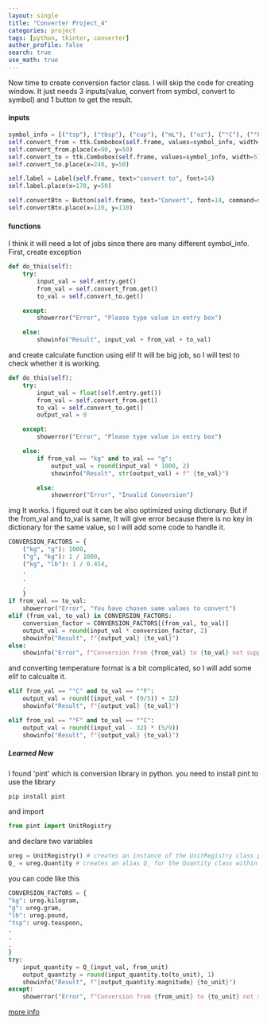```yaml
---
layout: single
title: "Converter Project_4"
categories: project
tags: [python, tkinter, converter]
author_profile: false
search: true
use_math: true
---
```


Now time to create conversion factor class. I will skip the code for creating window.
It just needs 3 inputs(value, convert from symbol, convert to symbol) and 1 button to get the result.

#### inputs

```python
symbol_info = [("tsp"), ("tbsp"), ("cup"), ("mL"), ("oz"), ("°C"), ("°F") ... ]
self.convert_from = ttk.Combobox(self.frame, values=symbol_info, width=5)
self.convert_from.place(x=90, y=50)
self.convert_to = ttk.Combobox(self.frame, values=symbol_info, width=5)
self.convert_to.place(x=240, y=50)

self.label = Label(self.frame, text="convert to", font=14)
self.label.place(x=170, y=50)

self.convertBtn = Button(self.frame, text="Convert", font=14, command=self.do_this)
self.convertBtn.place(x=120, y=110)
```

#### functions

I think it will need a lot of jobs since there are many different symbol_info.
First, create exception

```python
def do_this(self):
    try:
        input_val = self.entry.get()
        from_val = self.convert_from.get()
        to_val = self.convert_to.get()

    except:
        showerror("Error", "Please type value in entry box")

    else:
        showinfo("Result", input_val + from_val + to_val)
```

and create calculate function using elif
It will be big job, so I will test to check whether it is working.

```python
def do_this(self):
    try:
        input_val = float(self.entry.get())
        from_val = self.convert_from.get()
        to_val = self.convert_to.get()
        output_val = 0

    except:
        showerror("Error", "Please type value in entry box")

    else:
        if from_val == "kg" and to_val == "g":
            output_val = round(input_val * 1000, 2)
            showinfo("Result", str(output_val) + f" {to_val}")

        else:
            showerror("Error", "Invalid Conversion")
```

img
It works.
I figured out it can be also optimized using dictionary. But if the from_val and to_val is same, It will give error because there is no key in dictionary for the same value, so I will add some code to handle it.

```python
CONVERSION_FACTORS = {
    ("kg", "g"): 1000,
    ("g", "kg"): 1 / 1000,
    ("kg", "lb"): 1 / 0.454,
    .
    .
    .
    }
if from_val == to_val:
    showerror("Error", "You have chosen same values to convert")
elif (from_val, to_val) in CONVERSION_FACTORS:
    conversion_factor = CONVERSION_FACTORS[(from_val, to_val)]
    output_val = round(input_val * conversion_factor, 2)
    showinfo("Result", f"{output_val} {to_val}")
else:
    showinfo("Error", f"Conversion from {from_val} to {to_val} not supported")

```

and converting temperature format is a bit complicated, so I will add some elif to calcualte it.

```python
elif from_val == "°C" and to_val == "°F":
    output_val = round((input_val * (9/5)) + 32)
    showinfo("Result", f"{output_val} {to_val}")

elif from_val == "°F" and to_val == "°C":
    output_val = round((input_val - 32) * (5/9))
    showinfo("Result", f"{output_val} {to_val}")
```

##### Learned New

I found 'pint' which is conversion library in python. you need to install pint to use the library

```bash
pip install pint
```

and import

```python
from pint import UnitRegistry
```

and declare two variables

```python
ureg = UnitRegistry() # creates an instance of the UnitRegistry class provided by the pint library.
Q_ = ureg.Quantity # creates an alias Q_ for the Quantity class within the ureg (UnitRegistry) instance.
```

you can code like this

```python
CONVERSION_FACTORS = {
"kg": ureg.kilogram,
"g": ureg.gram,
"lb": ureg.pound,
"tsp": ureg.teaspoon,
.
.
.
}
try:
    input_quantity = Q_(input_val, from_unit)
    output_quantity = round(input_quantity.to(to_unit), 1)
    showinfo("Result", f"{output_quantity.magnitude} {to_unit}")
except:
    showerror("Error", f"Conversion from {from_unit} to {to_unit} not supported")
```

[more info](https://pint.readthedocs.io/en/stable/)
